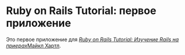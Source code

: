 # Ruby on Rails Tutorial: первое приложение

 Это первое приложение для [*Ruby on Rails Tutorial: Изучение Rails на приерах*](http://railstutorial.org/)[Майкл Хартл](http://michaelhartl.com/).